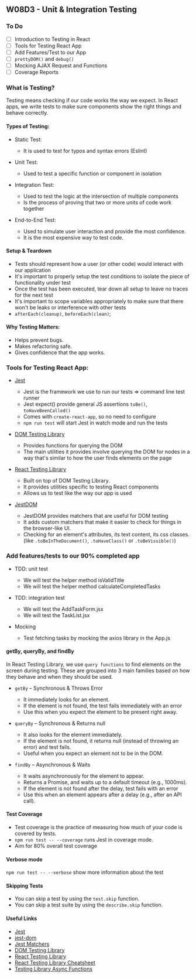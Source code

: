## W08D3 - Unit & Integration Testing

### To Do
- [ ] Introduction to Testing in React
- [ ] Tools for Testing React App
- [ ] Add Features/Test to our App
- [ ] `prettyDOM()` and `debug()`
- [ ] Mocking AJAX Request and Functions
- [ ] Coverage Reports

### What is Testing?
Testing means checking if our code works the way we expect. In React apps, we write tests to make sure components show the right things and behave correctly.

#### Types of Testing:
- Static Test: 
	* It is used to test for typos and syntax errors (Eslint)

- Unit Test:
	* Used to test a specific function or component in isolation

- Integration Test:
	* Used to test the logic at the intersection of multiple components
	* Is the process of proving that two or more units of code work together
 
- End-to-End Test:
	* Used to simulate user interaction and provide the most confidence.
	* It is the most expensive way to test code.


#### Setup & Teardown
- Tests should represent how a user (or other code) would interact with our application
- It's important to properly setup the test conditions to isolate the piece of functionality under test
- Once the test has been executed, tear down all setup to leave no traces for the next test
- It's important to scope variables appropriately to make sure that there won't be leaks or interference with other tests
- `afterEach(cleanup)`, `beforeEach(clean)`;

#### Why Testing Matters:
- Helps prevent bugs.
- Makes refactoring safe.
- Gives confidence that the app works.

### Tools for Testing React App:
- [Jest](https://jestjs.io/)
	* Jest is the framework we use to run our tests => command line test runner
	* Jest expect() provide general JS assertions `toBe()`, `toHaveBeenCalled()`
	* Comes with `create-react-app`, so no need to configure
	* `npm run test` will start Jest in watch mode and run the tests

- [DOM Testing Library](https://testing-library.com/docs/dom-testing-library/intro/)
	* Provides functions for querying the DOM
	* The main utilities it provides involve querying the DOM for nodes in a way that's similar to how the user finds elements on the page

- [React Testing Library](https://testing-library.com/docs/react-testing-library/intro)
	* Built on top of DOM Testing Library.
	* It provides utilities specific to testing React components
	* Allows us to test like the way our app is used

- [JestDOM](https://github.com/testing-library/jest-dom)
	* JestDOM provides matchers that are useful for DOM testing
	* It adds custom matchers that make it easier to check for things in the browser-like UI. 
	* Checking for an element's attributes, its text content, its css classes. (like `.toBeInTheDocument()`, `.toHaveClass()` or `.toBeVissible()`)


### Add features/tests to our 90% completed app
- TDD: unit test
	* We will test the helper method isValidTitle
	* We will test the helper method calculateCompletedTasks

- TDD: integration test
	* We will test the AddTaskForm.jsx
	* We will test the TaskList.jsx

- Mocking
	* Test fetching tasks by mocking the axios library in the App.js


#### getBy, queryBy, and findBy
In React Testing Library, we use `query functions` to find elements on the screen during testing. These are grouped into 3 main families based on how they behave and when they should be used.

- `getBy` – Synchronous & Throws Error
	* It immediately looks for an element.
	* If the element is not found, the test fails immediately with an error
	* Use this when you expect the element to be present right away.

- `queryBy` – Synchronous & Returns null
	* It also looks for the element immediately.
	* If the element is not found, it returns null (instead of throwing an error) and test fails.
	* Useful when you expect an element not to be in the DOM.

- `findBy` – Asynchronous & Waits
	* It waits asynchronously for the element to appear.
	* Returns a Promise, and waits up to a default timeout (e.g., 1000ms).
	* If the element is not found after the delay, test fails with an error
	* Use this when an element appears after a delay (e.g., after an API call).


#### Test Coverage
- Test coverage is the practice of measuring how much of your code is covered by tests.
- `npm run test -- --coverage` runs Jest in coverage mode.
- Aim for 80% overall test coverage

#### Verbose mode
`npm run test -- --verbose` show more information about the test

#### Skipping Tests
- You can skip a test by using the `test.skip` function.
- You can skip a test suite by using the `describe.skip` function.

#### Useful Links
- [Jest ](https://jestjs.io/)
- [jest-dom](https://github.com/testing-library/jest-dom)
- [Jest Matchers](https://jestjs.io/docs/expect)
- [DOM Testing Library](https://testing-library.com/docs/dom-testing-library/intro)
- [React Testing Library](https://testing-library.com/docs/react-testing-library/intro)
- [React Testing Library Cheatsheet](https://testing-library.com/docs/dom-testing-library/cheatsheet)
- [Testing Library Async Functions](https://testing-library.com/docs/dom-testing-library/api-async)


